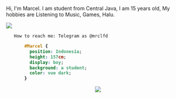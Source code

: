    Hi, I'm Marcel. I am student from Central Java, I am 15 years old, My hobbies are Listening to Music, Games, Halu.     

<a href="https://www.mrclfd.tk/">
  <img align="center" src="https://github-readme-stats.vercel.app/api/pin/?username=kenzmobal&repo=mrclfd.tk&theme=vue-dark" />
</a>

       How to reach me: Telegram as @mrclfd
</b>
<b>

```css
       #Marcel { 
         position: Indonesia; 
         height: 157cm; 
         display: boy; 
         background: a student; 
         color: vue dark;
       }
```

<p align="center">
<img align="center" src="https://github-readme-stats.vercel.app/api?username=kenzmobal&&show_icons=true&&custom_title=@mrclfd Github Stats&&hide_border=boolean&&theme=vue-dark"
</b>
